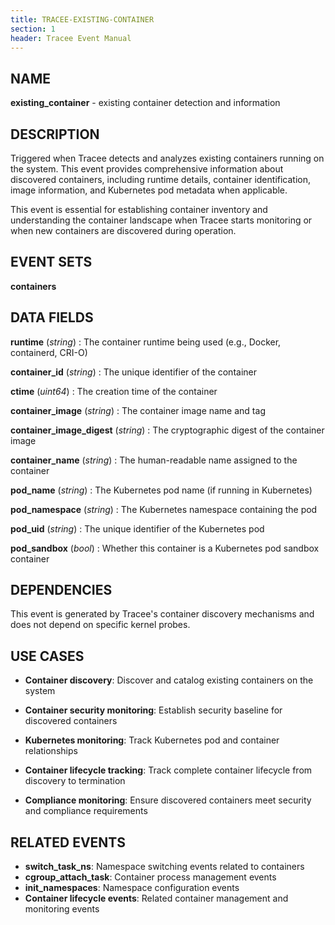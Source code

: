 ```yaml
---
title: TRACEE-EXISTING-CONTAINER
section: 1
header: Tracee Event Manual
---
```


## NAME

**existing_container** - existing container detection and information

## DESCRIPTION

Triggered when Tracee detects and analyzes existing containers running on the system. This event provides comprehensive information about discovered containers, including runtime details, container identification, image information, and Kubernetes pod metadata when applicable.

This event is essential for establishing container inventory and understanding the container landscape when Tracee starts monitoring or when new containers are discovered during operation.

## EVENT SETS

**containers**

## DATA FIELDS

**runtime** (*string*)
: The container runtime being used (e.g., Docker, containerd, CRI-O)

**container_id** (*string*)
: The unique identifier of the container

**ctime** (*uint64*)
: The creation time of the container

**container_image** (*string*)
: The container image name and tag

**container_image_digest** (*string*)
: The cryptographic digest of the container image

**container_name** (*string*)
: The human-readable name assigned to the container

**pod_name** (*string*)
: The Kubernetes pod name (if running in Kubernetes)

**pod_namespace** (*string*)
: The Kubernetes namespace containing the pod

**pod_uid** (*string*)
: The unique identifier of the Kubernetes pod

**pod_sandbox** (*bool*)
: Whether this container is a Kubernetes pod sandbox container

## DEPENDENCIES

This event is generated by Tracee's container discovery mechanisms and does not depend on specific kernel probes.

## USE CASES

- **Container discovery**: Discover and catalog existing containers on the system

- **Container security monitoring**: Establish security baseline for discovered containers

- **Kubernetes monitoring**: Track Kubernetes pod and container relationships

- **Container lifecycle tracking**: Track complete container lifecycle from discovery to termination

- **Compliance monitoring**: Ensure discovered containers meet security and compliance requirements

## RELATED EVENTS

- **switch_task_ns**: Namespace switching events related to containers
- **cgroup_attach_task**: Container process management events
- **init_namespaces**: Namespace configuration events
- **Container lifecycle events**: Related container management and monitoring events
